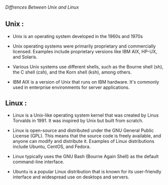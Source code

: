 ###### Diffrences Between Unix and Linux

## Unix :

- Unix is an operating system developed in the 1960s and 1970s

- Unix operating systems were primarily proprietary and commercially licensed. Examples include proprietary versions like IBM AIX, HP-UX, and Solaris.

- Various Unix systems use different shells, such as the Bourne shell (sh), the C shell (csh), and the Korn shell (ksh), among others.

- IBM AIX is a version of Unix that runs on IBM hardware. It's commonly used in enterprise environments for server applications.

## Linux :

- Linux is a Unix-like operating system kernel that was created by Linus Torvalds in 1991. It was inspired by Unix but built from scratch.

- Linux is open-source and distributed under the GNU General Public License (GPL). This means that the source code is freely available, and anyone can modify and distribute it. Examples of Linux distributions include Ubuntu, CentOS, and Fedora.

- Linux typically uses the GNU Bash (Bourne Again Shell) as the default command-line interface.

- Ubuntu is a popular Linux distribution that is known for its user-friendly interface and widespread use on desktops and servers.
